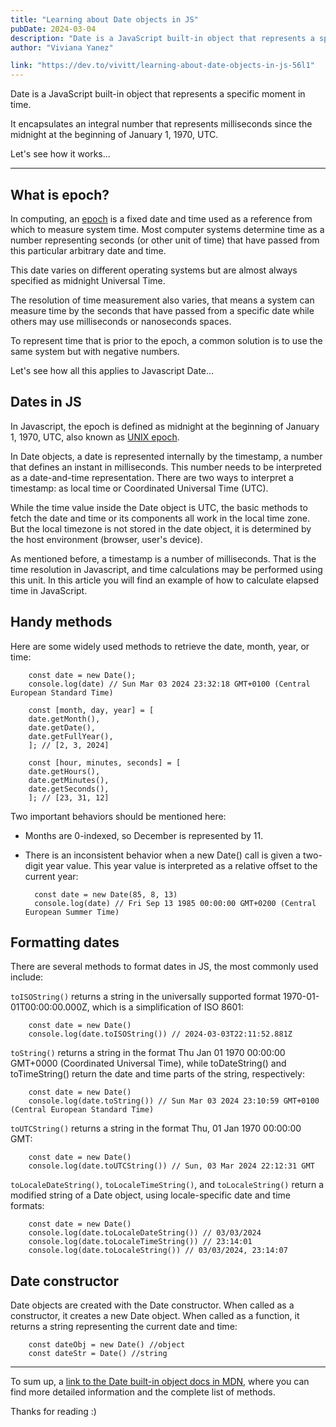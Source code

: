 ```yaml
---
title: "Learning about Date objects in JS"
pubDate: 2024-03-04
description: "Date is a JavaScript built-in object that represents a specific moment in time. It encapsulates an integral number that represents milliseconds since the midnight at the beginning of January 1, 1970, UTC."
author: "Viviana Yanez"

link: "https://dev.to/vivitt/learning-about-date-objects-in-js-56l1"
---
```


Date is a JavaScript built-in object that represents a specific moment in time.

It encapsulates an integral number that represents milliseconds since the midnight at the beginning of January 1, 1970, UTC.

Let's see how it works...

---

## What is epoch?

In computing, an [epoch](<https://en.wikipedia.org/wiki/Epoch_(computing)>) is a fixed date and time used as a reference from which to measure system time. Most computer systems determine time as a number representing seconds (or other unit of time) that have passed from this particular arbitrary date and time.

This date varies on different operating systems but are almost always specified as midnight Universal Time.

The resolution of time measurement also varies, that means a system can measure time by the seconds that have passed from a specific date while others may use milliseconds or nanoseconds spaces.

To represent time that is prior to the epoch, a common solution is to use the same system but with negative numbers.

Let's see how all this applies to Javascript Date...

## Dates in JS

In Javascript, the epoch is defined as midnight at the beginning of January 1, 1970, UTC, also known as [UNIX epoch](https://en.wikipedia.org/wiki/Unix_time).

In Date objects, a date is represented internally by the timestamp, a number that defines an instant in milliseconds. This number needs to be interpreted as a date-and-time representation. There are two ways to interpret a timestamp: as local time or Coordinated Universal Time (UTC).

While the time value inside the Date object is UTC, the basic methods to fetch the date and time or its components all work in the local time zone. But the local timezone is not stored in the date object, it is determined by the host environment (browser, user's device).

As mentioned before, a timestamp is a number of milliseconds. That is the time resolution in Javascript, and time calculations may be performed using this unit. In this article you will find an example of how to calculate elapsed time in JavaScript.

## Handy methods

Here are some widely used methods to retrieve the date, month, year, or time:

        const date = new Date();
        console.log(date) // Sun Mar 03 2024 23:32:18 GMT+0100 (Central European Standard Time)

        const [month, day, year] = [
        date.getMonth(),
        date.getDate(),
        date.getFullYear(),
        ]; // [2, 3, 2024]

        const [hour, minutes, seconds] = [
        date.getHours(),
        date.getMinutes(),
        date.getSeconds(),
        ]; // [23, 31, 12]

Two important behaviors should be mentioned here:

- Months are 0-indexed, so December is represented by 11.

- There is an inconsistent behavior when a new Date() call is given a two-digit year value. This year value is interpreted as a relative offset to the current year:

        const date = new Date(85, 8, 13)
        console.log(date) // Fri Sep 13 1985 00:00:00 GMT+0200 (Central European Summer Time)

## Formatting dates

There are several methods to format dates in JS, the most commonly used include:

`toISOString()` returns a string in the universally supported format 1970-01-01T00:00:00.000Z, which is a simplification of ISO 8601:

        const date = new Date()
        console.log(date.toISOString()) // 2024-03-03T22:11:52.881Z

`toString()` returns a string in the format Thu Jan 01 1970 00:00:00 GMT+0000 (Coordinated Universal Time), while
toDateString() and toTimeString() return the date and time parts of the string, respectively:

        const date = new Date()
        console.log(date.toString()) // Sun Mar 03 2024 23:10:59 GMT+0100 (Central European Standard Time)

`toUTCString()` returns a string in the format Thu, 01 Jan 1970 00:00:00 GMT:

        const date = new Date()
        console.log(date.toUTCString()) // Sun, 03 Mar 2024 22:12:31 GMT

`toLocaleDateString()`, `toLocaleTimeString()`, and `toLocaleString()` return a modified string of a Date object, using locale-specific date and time formats:

        const date = new Date()
        console.log(date.toLocaleDateString()) // 03/03/2024
        console.log(date.toLocaleTimeString()) // 23:14:01
        console.log(date.toLocaleString()) // 03/03/2024, 23:14:07

## Date constructor

Date objects are created with the Date constructor. When called as a constructor, it creates a new Date object. When called as a function, it returns a string representing the current date and time:

        const dateObj = new Date() //object
        const dateStr = Date() //string

---

To sum up, a [link to the Date built-in object docs in MDN](https://developer.mozilla.org/en-US/docs/Web/JavaScript/Reference/Global_Objects/Date), where you can find more detailed information and the complete list of methods.

Thanks for reading :)
